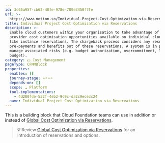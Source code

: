 ```yaml
---
id: 3c65a957-cb62-40fe-978e-709e3450f7fe
url: >-
  https://www.notion.so/Individual-Project-Cost-Optimization-via-Reservations-3c65a957cb6240fe978e709e3450f7fe
title: Individual Project Cost Optimization via Reservations
description: >-
  Enable cloud customers within your organisation to take advantage of cloud
  provider cost optimisation opportunities available on individual cloud tenants
  like instance reservations. The chargeback process considers any resulting
  pre-payments and benefits out of these reservations. A system is in place to
  manage associated risks (e.g. budget authorization, overcommitment, lack of
  budget). 
category: 💵 Cost Management
pageType: CFMMBlock
properties:
  enables: []
  journey-stage: ⭐️⭐️⭐️⭐️
  depends-on: []
  scope: ☁️ Platform
  tool-implementations:
    - 4d280fde-532f-4eb2-9c9c-da2c9ece3c24
  name: Individual Project Cost Optimization via Reservations
---
```


This is a building block that Cloud Foundation teams can use in addition or instead of [Global Cost Optimization via Reservations](/maturity-model/cost-management/global-cost-optimization-via-reservations.md). 

> **💡** Review [Global Cost Optimization via Reservations](/maturity-model/cost-management/global-cost-optimization-via-reservations.md) for an introduction of reservations and options.



